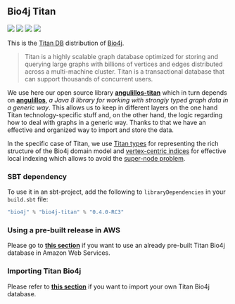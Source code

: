 ## Bio4j Titan

[![](https://travis-ci.org/bio4j/bio4j-titan.svg?branch=master)](https://travis-ci.org/bio4j/bio4j-titan)
[![](https://img.shields.io/github/release/bio4j/bio4j-titan.svg)](https://github.com/bio4j/bio4j-titan/releases/latest)
[![](https://img.shields.io/badge/license-AGPLv3-blue.svg)](https://tldrlegal.com/license/gnu-affero-general-public-license-v3-%28agpl-3.0%29)
[![](https://img.shields.io/badge/contact-gitter_chat-dd1054.svg)](https://gitter.im/bio4j/bio4j-titan)

This is the [Titan DB](http://titandb.io) distribution of [Bio4j](https://github.com/bio4j/bio4j).

> Titan is a highly scalable graph database optimized for storing and querying large graphs with billions of vertices and edges distributed across a multi-machine cluster. Titan is a transactional database that can support thousands of concurrent users.

We use here our open source library **[angulillos-titan](https://github.com/bio4j/angulillos-titan)** which in turn depends on **[angulillos](https://github.com/bio4j/angulillos)**, _a Java 8 library for working with strongly typed graph data in a generic way_. This allows us to keep in different layers on the one hand Titan technology-specific stuff and, on the other hand, the logic regarding how to deal with graphs in a generic way. Thanks to that we have an effective and organized way to import and store the data.

In the specific case of Titan, we use [Titan types](https://github.com/thinkaurelius/titan/wiki/Type-Definition-Overview) for representing the rich structure of the Bio4j domain model and [vertex-centric indices](https://github.com/thinkaurelius/titan/wiki/Vertex-Centric-Indices) for effective local indexing which allows to avoid the [super-node problem](http://thinkaurelius.com/2012/10/25/a-solution-to-the-supernode-problem/).


### SBT dependency

To use it in an sbt-project, add the following to `libraryDependencies` in your `build.sbt` file:

``` scala
"bio4j" % "bio4j-titan" % "0.4.0-RC3"
```


### Using a pre-built release in AWS

Please go to **[this section](/docs/Bio4jAWSReleases.md)** if you want to use an already pre-built Titan Bio4j database in Amazon Web Services.


### Importing Titan Bio4j

Please refer to **[this section](/docs/ImportingTitanBio4j.md)** if you want to import your own Titan Bio4j database.
